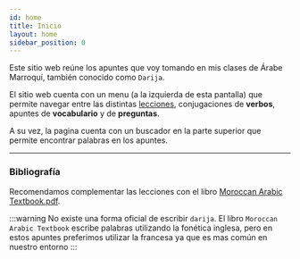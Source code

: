 ```yaml
---
id: home
title: Inicio
layout: home
sidebar_position: 0
---
```


Este sitio web reúne los apuntes que voy tomando en mis clases de Árabe Marroquí, también conocido como `Darija`.

El sitio web cuenta con un menu (a la izquierda de esta pantalla) que permite navegar entre las distintas [lecciones](./lecciones/1.0-presentarse.md), conjugaciones de **verbos**, apuntes de **vocabulario** y de **preguntas**.

A su vez, la pagina cuenta con un buscador en la parte superior que permite encontrar palabras en los apuntes.

---

### Bibliografía

Recomendamos complementar las lecciones con el libro [Moroccan Arabic Textbook.pdf](https://raw.githubusercontent.com/gagdiez/darija/main/docs/bibliografia/MoroccanArabicTextbook.pdf).

:::warning
No existe una forma oficial de escribir `darija`. El libro `Moroccan Arabic Textbook` escribe palabras utilizando la fonética inglesa, pero en estos apuntes preferimos utilizar la francesa ya que es mas común en nuestro entorno
:::